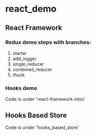 # react_demo

## React Framework
### Redux demo steps with branches:
1. starter
2. add_logger
3. single_reducer
4. combined_reducer
5. thunk

### Hooks demo
Code is under 'react-framework-intro'


## Hooks Based Store
Code is under 'hooks_based_store'